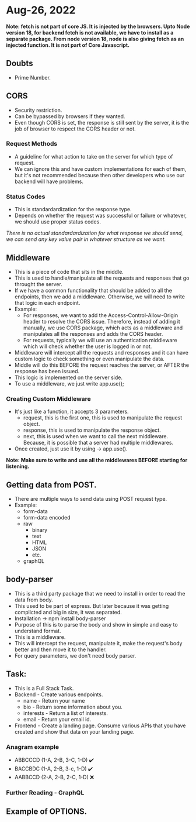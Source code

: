 # Aug-26, 2022

**Note: fetch is not part of core JS. It is injected by the browsers. Upto Node version 18, for backend fetch is not available, we have to install as a separate package. From node version 18, node is also giving fetch as an injected function. It is not part of Core Javascript.**

## Doubts
- Prime Number.

## CORS
- Security restriction.
- Can be bypassed by browsers if they wanted.
- Even though CORS is set, the response is still sent by the server, it is the job of browser to respect the CORS header or not.

### Request Methods
- A guideline for what action to take on the server for which type of request.
- We can ignore this and have custom implementations for each of them, but it's not recommended because then other developers who use our backend will have problems.

### Status Codes
- This is standardardization for the response type.
- Depends on whether the request was successful or failure or whatever, we should use proper status codes.

*There is no actual standardardization for what response we should send, we can send any key value pair in whatever structure as we want.*

## Middleware
- This is a piece of code that sits in the middle.
- This is used to handle/manipulate all the requests and responses that go throught the server.
- If we have a common functionality that should be added to all the endpoints, then we add a middleware. Otherwise, we will need to write that logic in each endpoint.
- Example:
  - For responses, we want to add the Access-Control-Allow-Origin header to resolve the CORS issue. Therefore, instead of adding it manually, we use CORS package, which acts as a middleware and manipulates all the responses and adds the CORS header.
  - For requests, typically we will use an authentication middleware which will check whether the user is logged in or not.
- Middleware will intercept all the requests and responses and it can have custom logic to check something or even manipulate the data.
- Middle will do this BEFORE the request reaches the server, or AFTER the response has been issued.
- This logic is implemented on the server side.
- To use a middleware, we just write app.use(<middleware Name>);

### Creating Custom Middleware
- It's just like a function, it accepts 3 parameters.
  - request, this is the first one, this is used to manipulate the request object.
  - response, this is used to manipulate the response object.
  - next, this is used when we want to call the next middleware. Because, it is possible that a server had multiple middlewares.
- Once created, just use it by using -> app.use(<middleware function name>).

**Note: Make sure to write and use all the middlewares BEFORE starting for listening.**

## Getting data from POST.
- There are multiple ways to send data using POST request type.
- Example:
  - form-data
  - form-data encoded
  - raw
    - binary
    - text
    - HTML
    - JSON
    - etc.
  - graphQL

## body-parser
- This is a third party package that we need to install in order to read the data from body.
- This used to be part of express. But later because it was getting complicted and big in size, it was separated.
- Installation -> npm install body-parser
- Purpose of this is to parse the body and show in simple and easy to understand format.
- This is a middleware.
- This will intercept the request, manipulate it, make the request's body better and then move it to the handler.
- For query parameters, we don't need body parser.


## Task:
- This is a Full Stack Task.
- Backend - Create various endpoints.
  - name - Return your name
  - bio - Return some information about you.
  - interests - Return a list of interests.
  - email - Return your email id.
- Frontend - Create a landing page. Consume various APIs that you have created and show that data on your landing page.

### Anagram example
- ABBCCCD (1-A, 2-B, 3-C, 1-D) ✔️
- BACCBDC (1-A, 2-B, 3-c, 1-D) ✔️
- AABBCCD (2-A, 2-B, 2-C, 1-D) ❌

### Further Reading - GraphQL










## Example of OPTIONS.


